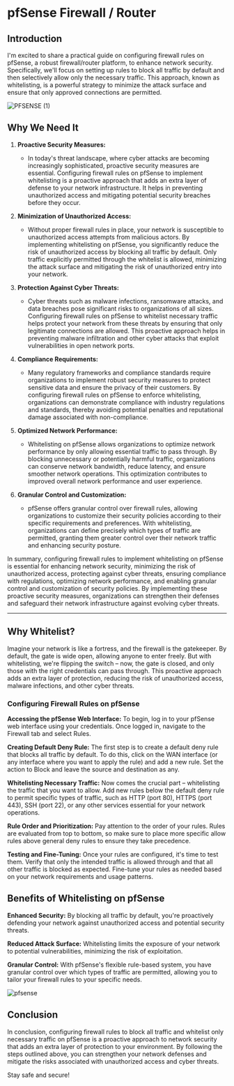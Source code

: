 # pfSense Firewall / Router


## Introduction
I'm excited to share a practical guide on configuring firewall rules on pfSense, a robust firewall/router platform, to enhance network security. Specifically, we'll focus on setting up rules to block all traffic by default and then selectively allow only the necessary traffic. This approach, known as whitelisting, is a powerful strategy to minimize the attack surface and ensure that only approved connections are permitted.



![PFSENSE (1)](https://github.com/rasheedjimoh/pfsense/assets/157264080/f7cc2526-1f31-46bb-ad95-afaef7cd14b8)

## Why We Need It

1. **Proactive Security Measures:**
   - In today's threat landscape, where cyber attacks are becoming increasingly sophisticated, proactive security measures are essential. Configuring firewall rules on pfSense to implement whitelisting is a proactive approach that adds an extra layer of defense to your network infrastructure. It helps in preventing unauthorized access and mitigating potential security breaches before they occur.

2. **Minimization of Unauthorized Access:**
   - Without proper firewall rules in place, your network is susceptible to unauthorized access attempts from malicious actors. By implementing whitelisting on pfSense, you significantly reduce the risk of unauthorized access by blocking all traffic by default. Only traffic explicitly permitted through the whitelist is allowed, minimizing the attack surface and mitigating the risk of unauthorized entry into your network.

3. **Protection Against Cyber Threats:**
   - Cyber threats such as malware infections, ransomware attacks, and data breaches pose significant risks to organizations of all sizes. Configuring firewall rules on pfSense to whitelist necessary traffic helps protect your network from these threats by ensuring that only legitimate connections are allowed. This proactive approach helps in preventing malware infiltration and other cyber attacks that exploit vulnerabilities in open network ports.

4. **Compliance Requirements:**
   - Many regulatory frameworks and compliance standards require organizations to implement robust security measures to protect sensitive data and ensure the privacy of their customers. By configuring firewall rules on pfSense to enforce whitelisting, organizations can demonstrate compliance with industry regulations and standards, thereby avoiding potential penalties and reputational damage associated with non-compliance.

5. **Optimized Network Performance:**
   - Whitelisting on pfSense allows organizations to optimize network performance by only allowing essential traffic to pass through. By blocking unnecessary or potentially harmful traffic, organizations can conserve network bandwidth, reduce latency, and ensure smoother network operations. This optimization contributes to improved overall network performance and user experience.

6. **Granular Control and Customization:**
   - pfSense offers granular control over firewall rules, allowing organizations to customize their security policies according to their specific requirements and preferences. With whitelisting, organizations can define precisely which types of traffic are permitted, granting them greater control over their network traffic and enhancing security posture.

In summary, configuring firewall rules to implement whitelisting on pfSense is essential for enhancing network security, minimizing the risk of unauthorized access, protecting against cyber threats, ensuring compliance with regulations, optimizing network performance, and enabling granular control and customization of security policies. By implementing these proactive security measures, organizations can strengthen their defenses and safeguard their network infrastructure against evolving cyber threats.

---


## Why Whitelist?

Imagine your network is like a fortress, and the firewall is the gatekeeper. By default, the gate is wide open, allowing anyone to enter freely. But with whitelisting, we're flipping the switch – now, the gate is closed, and only those with the right credentials can pass through. This proactive approach adds an extra layer of protection, reducing the risk of unauthorized access, malware infections, and other cyber threats.

### Configuring Firewall Rules on pfSense

**Accessing the pfSense Web Interface:** To begin, log in to your pfSense web interface using your credentials. Once logged in, navigate to the Firewall tab and select Rules.

**Creating Default Deny Rule:** The first step is to create a default deny rule that blocks all traffic by default. To do this, click on the WAN interface (or any interface where you want to apply the rule) and add a new rule. Set the action to Block and leave the source and destination as any.

**Whitelisting Necessary Traffic:** Now comes the crucial part – whitelisting the traffic that you want to allow. Add new rules below the default deny rule to permit specific types of traffic, such as HTTP (port 80), HTTPS (port 443), SSH (port 22), or any other services essential for your network operations.

**Rule Order and Prioritization:** Pay attention to the order of your rules. Rules are evaluated from top to bottom, so make sure to place more specific allow rules above general deny rules to ensure they take precedence.

**Testing and Fine-Tuning:** Once your rules are configured, it's time to test them. Verify that only the intended traffic is allowed through and that all other traffic is blocked as expected. Fine-tune your rules as needed based on your network requirements and usage patterns.

## Benefits of Whitelisting on pfSense

**Enhanced Security:** By blocking all traffic by default, you're proactively defending your network against unauthorized access and potential security threats.

**Reduced Attack Surface:** Whitelisting limits the exposure of your network to potential vulnerabilities, minimizing the risk of exploitation.

**Granular Control:** With pfSense's flexible rule-based system, you have granular control over which types of traffic are permitted, allowing you to tailor your firewall rules to your specific needs.

![pfsense](https://github.com/rasheedjimoh/pfsense/assets/157264080/885c31b2-d8cf-4bf7-b629-64f1ed7b4251)


## Conclusion
In conclusion, configuring firewall rules to block all traffic and whitelist only necessary traffic on pfSense is a proactive approach to network security that adds an extra layer of protection to your environment. By following the steps outlined above, you can strengthen your network defenses and mitigate the risks associated with unauthorized access and cyber threats.

Stay safe and secure!
